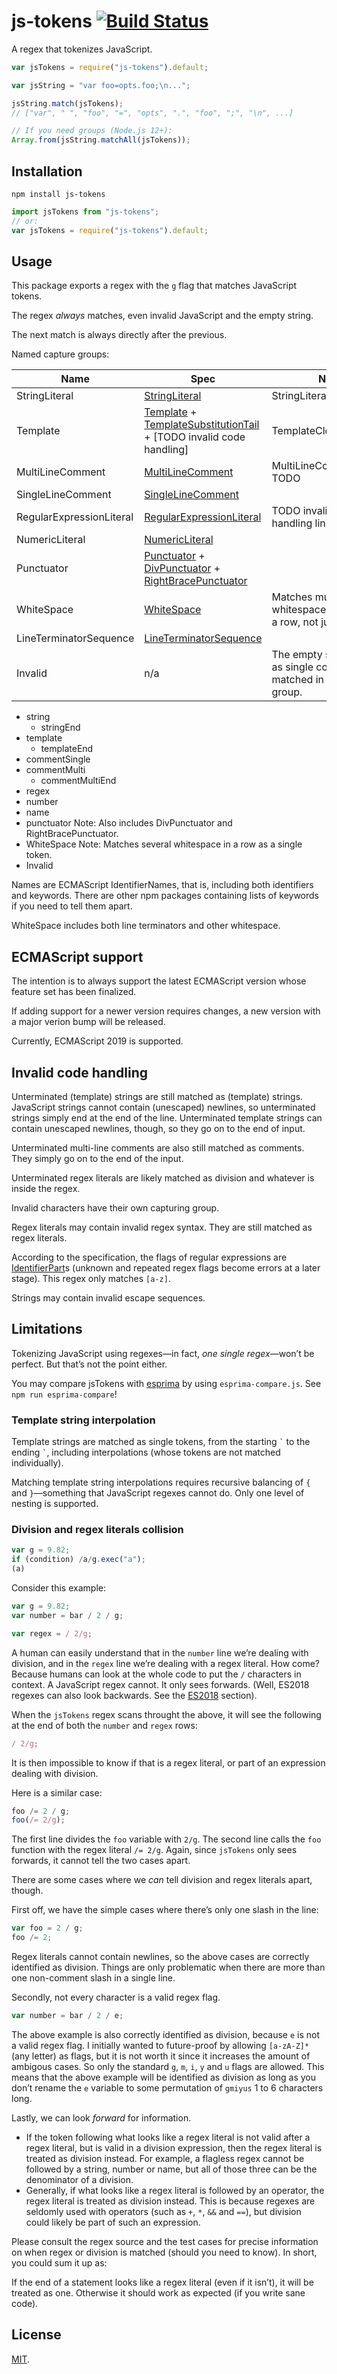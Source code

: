 # js-tokens [![Build Status](https://travis-ci.org/lydell/js-tokens.svg?branch=master)](https://travis-ci.org/lydell/js-tokens)

A regex that tokenizes JavaScript.

```js
var jsTokens = require("js-tokens").default;

var jsString = "var foo=opts.foo;\n...";

jsString.match(jsTokens);
// ["var", " ", "foo", "=", "opts", ".", "foo", ";", "\n", ...]

// If you need groups (Node.js 12+):
Array.from(jsString.matchAll(jsTokens));
```

## Installation

`npm install js-tokens`

```js
import jsTokens from "js-tokens";
// or:
var jsTokens = require("js-tokens").default;
```

## Usage

This package exports a regex with the `g` flag that matches JavaScript tokens.

The regex _always_ matches, even invalid JavaScript and the empty string.

The next match is always directly after the previous.

Named capture groups:

| Name | Spec | Notes |
| --- | --- | --- |
| StringLiteral | [StringLiteral] | StringLiteralClosed TODO |
| Template | [Template] + [TemplateSubstitutionTail] + [TODO invalid code handling] | TemplateClosed TODO |
| MultiLineComment | [MultiLineComment] | MultiLineCommentClosed TODO |
| SingleLineComment | [SingleLineComment] |  |
| RegularExpressionLiteral | [RegularExpressionLiteral] | TODO invalid code handling links |
| NumericLiteral | [NumericLiteral] |  |
| Punctuator | [Punctuator] + [DivPunctuator] + [RightBracePunctuator] |  |
| WhiteSpace | [WhiteSpace] | Matches multiple whitespace characters in a row, not just one. |
| LineTerminatorSequence | [LineTerminatorSequence] |  |
| Invalid | n/a | The empty string, as well as single code points not matched in another group. |

- string
  - stringEnd
- template
  - templateEnd
- commentSingle
- commentMulti
  - commentMultiEnd
- regex
- number
- name
- punctuator Note: Also includes DivPunctuator and RightBracePunctuator.
- WhiteSpace Note: Matches several whitespace in a row as a single token.
- Invalid

Names are ECMAScript IdentifierNames, that is, including both identifiers and keywords. There are other npm packages containing lists of keywords if you need to tell them apart.

WhiteSpace includes both line terminators and other whitespace.

## ECMAScript support

The intention is to always support the latest ECMAScript version whose feature set has been finalized.

If adding support for a newer version requires changes, a new version with a major verion bump will be released.

Currently, ECMAScript 2019 is supported.

## Invalid code handling

Unterminated (template) strings are still matched as (template) strings. JavaScript strings cannot contain (unescaped) newlines, so unterminated strings simply end at the end of the line. Unterminated template strings can contain unescaped newlines, though, so they go on to the end of input.

Unterminated multi-line comments are also still matched as comments. They simply go on to the end of the input.

Unterminated regex literals are likely matched as division and whatever is inside the regex.

Invalid characters have their own capturing group.

Regex literals may contain invalid regex syntax. They are still matched as regex literals.

According to the specification, the flags of regular expressions are [IdentifierPart]s (unknown and repeated regex flags become errors at a later stage). This regex only matches `[a-z]`.

Strings may contain invalid escape sequences.

## Limitations

Tokenizing JavaScript using regexes—in fact, _one single regex_—won’t be perfect. But that’s not the point either.

You may compare jsTokens with [esprima] by using `esprima-compare.js`. See `npm run esprima-compare`!

[esprima]: http://esprima.org/

### Template string interpolation

Template strings are matched as single tokens, from the starting `` ` `` to the ending `` ` ``, including interpolations (whose tokens are not matched individually).

Matching template string interpolations requires recursive balancing of `{` and `}`—something that JavaScript regexes cannot do. Only one level of nesting is supported.

### Division and regex literals collision

<!-- prettier-ignore -->
```js
var g = 9.82;
if (condition) /a/g.exec("a");
(a)
```

Consider this example:

```js
var g = 9.82;
var number = bar / 2 / g;

var regex = / 2/g;
```

A human can easily understand that in the `number` line we’re dealing with division, and in the `regex` line we’re dealing with a regex literal. How come? Because humans can look at the whole code to put the `/` characters in context. A JavaScript regex cannot. It only sees forwards. (Well, ES2018 regexes can also look backwards. See the [ES2018](#es2018) section).

When the `jsTokens` regex scans throught the above, it will see the following at the end of both the `number` and `regex` rows:

```js
/ 2/g;
```

It is then impossible to know if that is a regex literal, or part of an expression dealing with division.

Here is a similar case:

```js
foo /= 2 / g;
foo(/= 2/g);
```

The first line divides the `foo` variable with `2/g`. The second line calls the `foo` function with the regex literal `/= 2/g`. Again, since `jsTokens` only sees forwards, it cannot tell the two cases apart.

There are some cases where we _can_ tell division and regex literals apart, though.

First off, we have the simple cases where there’s only one slash in the line:

```js
var foo = 2 / g;
foo /= 2;
```

Regex literals cannot contain newlines, so the above cases are correctly identified as division. Things are only problematic when there are more than one non-comment slash in a single line.

Secondly, not every character is a valid regex flag.

```js
var number = bar / 2 / e;
```

The above example is also correctly identified as division, because `e` is not a valid regex flag. I initially wanted to future-proof by allowing `[a-zA-Z]*` (any letter) as flags, but it is not worth it since it increases the amount of ambigous cases. So only the standard `g`, `m`, `i`, `y` and `u` flags are allowed. This means that the above example will be identified as division as long as you don’t rename the `e` variable to some permutation of `gmiyus` 1 to 6 characters long.

Lastly, we can look _forward_ for information.

- If the token following what looks like a regex literal is not valid after a regex literal, but is valid in a division expression, then the regex literal is treated as division instead. For example, a flagless regex cannot be followed by a string, number or name, but all of those three can be the denominator of a division.
- Generally, if what looks like a regex literal is followed by an operator, the regex literal is treated as division instead. This is because regexes are seldomly used with operators (such as `+`, `*`, `&&` and `==`), but division could likely be part of such an expression.

Please consult the regex source and the test cases for precise information on when regex or division is matched (should you need to know). In short, you could sum it up as:

If the end of a statement looks like a regex literal (even if it isn’t), it will be treated as one. Otherwise it should work as expected (if you write sane code).

## License

[MIT](LICENSE).

[stringliteral]: https://tc39.es/ecma262/#prod-StringLiteral
[template]: https://tc39.es/ecma262/#prod-Template
[templatesubstitutiontail]: https://tc39.es/ecma262/#prod-TemplateSubstitutionTail
[multilinecomment]: https://tc39.es/ecma262/#prod-MultiLineComment
[singlelinecomment]: https://tc39.es/ecma262/#prod-SingleLineComment
[regularexpressionliteral]: https://tc39.es/ecma262/#prod-RegularExpressionLiteral
[numericliteral]: https://tc39.es/ecma262/#prod-NumericLiteral
[punctuator]: https://tc39.es/ecma262/#prod-Punctuator
[divpunctuator]: https://tc39.es/ecma262/#prod-DivPunctuator
[rightbracepunctuator]: https://tc39.es/ecma262/#prod-RightBracePunctuator
[whitespace]: https://tc39.es/ecma262/#prod-WhiteSpace
[lineterminatorsequence]: https://tc39.es/ecma262/#prod-LineTerminatorSequence
[identifierpart]: https://tc39.es/ecma262/#prod-IdentifierPart
